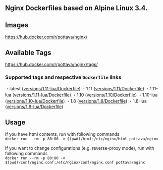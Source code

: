 Nginx Dockerfiles based on Alpine Linux 3.4.
---

## Images

https://hub.docker.com/r/pottava/nginx/

## Available Tags

https://hub.docker.com/r/pottava/nginx/tags/

### Supported tags and respective `Dockerfile` links

・latest ([versions/1.11-lua/Dockerfile](https://github.com/pottava/docker-nginx/blob/master/versions/1.11-lua/Dockerfile))
・1.11 ([versions/1.11/Dockerfile](https://github.com/pottava/docker-nginx/blob/master/versions/1.11/Dockerfile))
・1.11-lua ([versions/1.11-lua/Dockerfile](https://github.com/pottava/docker-nginx/blob/master/versions/1.11-lua/Dockerfile))
・1.10 ([versions/1.10/Dockerfile](https://github.com/pottava/docker-nginx/blob/master/versions/1.10/Dockerfile))
・1.10-lua ([versions/1.10-lua/Dockerfile](https://github.com/pottava/docker-nginx/blob/master/versions/1.10-lua/Dockerfile))
・1.8 ([versions/1.8/Dockerfile](https://github.com/pottava/docker-nginx/blob/master/versions/1.8/Dockerfile))
・1.8-lua ([versions/1.8-lua/Dockerfile](https://github.com/pottava/docker-nginx/blob/master/versions/1.8-lua/Dockerfile))

## Usage

If you have html contents, run with following commands  
`docker run --rm -p 80:80 -v $(pwd)/html:/etc/nginx/html pottava/nginx`

If you want to change configurations (e.g. reverse-proxy mode), run with following commands  
`docker run --rm -p 80:80 -v $(pwd)/conf/nginx.conf:/etc/nginx/conf/nginx.conf pottava/nginx`
